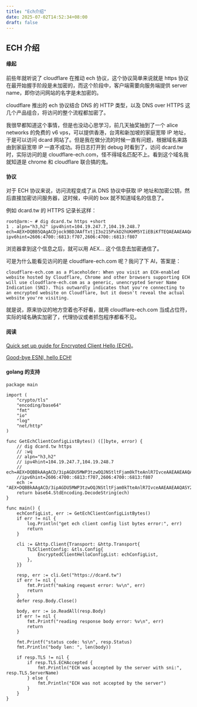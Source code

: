 ```yaml
---
title: "Ech介绍"
date: 2025-07-02T14:52:34+08:00
draft: false
---
```


## ECH 介绍

#### 缘起
前些年就听说了 cloudflare 在推动 ech 协议，这个协议简单来说就是 https 协议在最开始握手阶段是未加密的，而这个阶段中，客户端需要向服务端提供 server name，即你访问网站的名字是未加密的。

cloudflare 推出的 ech 协议结合 DNS 的 HTTP 类型，以及 DNS over HTTPS 这几个产品组合，将访问的整个流程都加密了。

我很早都知道这个事情，但是也没动心思学习，前几天抽奖抽到了一个 alice networks 的免费的 v6 vps，可以提供香港，台湾和新加坡的家庭宽带 IP 地址，于是可以访问 dcard 网站了。但是我在做分流的时候一直有问题，根据域名来路由到家庭宽带 IP 一直不成功。将日志打开到 debug 时看到了，访问 dcard.tw 时，实际访问的是 cloudflare-ech.com，怪不得域名匹配不上。看到这个域名我就知道是 chrome 和 cloudflare 联合搞的鬼。

#### 协议
对于 ECH 协议来说，访问流程变成了从 DNS 协议中获取 IP 地址和加密公钥，然后直接加密访问服务器，这时候，中间的 box 就不知道域名的信息了。

例如 dcard.tw 的 HTTPS 记录长这样：

```console
root@arm:~ # dig dcard.tw https +short
1 . alpn="h3,h2" ipv4hint=104.19.247.7,104.19.248.7 ech=AEX+DQBB5QAgACDjock9BDJAAfTxtjI3o215PxkD2hUKHM5YIiEBiKfTEQAEAAEAAQASY2xvdWRmbGFyZS1lY2guY29tAAA= ipv6hint=2606:4700::6813:f707,2606:4700::6813:f807
```

浏览器拿到这个信息之后，就可以用 AEX... 这个信息去加密通信了。

可是为什么能看见访问的是 cloudflare-ech.com 呢？我问了下 AI，答案是：

`
cloudflare-ech.com as a Placeholder: When you visit an ECH-enabled website hosted by Cloudflare, Chrome and other browsers supporting ECH will use cloudflare-ech.com as a generic, unencrypted Server Name Indication (SNI). This outwardly indicates that you're connecting to an encrypted website on Cloudflare, but it doesn't reveal the actual website you're visiting.  
`

就是说，原来协议的地方空着也不好看，就用 cloudflare-ech.com 当成占位符，实际的域名确实加密了，代理协议或者抓包程序都看不见。

#### 阅读

[Quick set up guide for Encrypted Client Hello (ECH)](https://guardianproject.info/2023/11/10/quick-set-up-guide-for-encrypted-client-hello-ech/)。

[Good-bye ESNI, hello ECH!](https://blog.cloudflare.com/encrypted-client-hello/)

#### golang 的支持

```golang
package main

import (
	"crypto/tls"
	"encoding/base64"
	"fmt"
	"io"
	"log"
	"net/http"
)

func GetEchClientConfigListBytes() ([]byte, error) {
	// dig dcard.tw https
	// :wq
	// alpn="h3,h2"
	// ipv4hint=104.19.247.7,104.19.248.7
	// ech=AEX+DQBBkAAgACD/3ipAGDU5MWP3tzwOQJNStltFjam0kTteAnlR7IvceAAEAAEAAQASY2xvdWRmbGFyZS1lY2guY29tAAA=
	//ipv6hint=2606:4700::6813:f707,2606:4700::6813:f807
	ech := "AEX+DQBBkAAgACD/3ipAGDU5MWP3tzwOQJNStltFjam0kTteAnlR7IvceAAEAAEAAQASY2xvdWRmbGFyZS1lY2guY29tAAA="
	return base64.StdEncoding.DecodeString(ech)
}

func main() {
	echConfigList, err := GetEchClientConfigListBytes()
	if err != nil {
		log.Println("get ech client config list bytes error:", err)
		return
	}

	cli := &http.Client{Transport: &http.Transport{
		TLSClientConfig: &tls.Config{
			EncryptedClientHelloConfigList: echConfigList,
		},
	}}

	resp, err := cli.Get("https://dcard.tw")
	if err != nil {
		fmt.Printf("making request error: %v\n", err)
		return
	}
	defer resp.Body.Close()

	body, err := io.ReadAll(resp.Body)
	if err != nil {
		fmt.Printf("reading response body error: %v\n", err)
		return
	}

	fmt.Printf("status code: %s\n", resp.Status)
	fmt.Println("body len: ", len(body))

	if resp.TLS != nil {
		if resp.TLS.ECHAccepted {
			fmt.Println("ECH was accepted by the server with sni:", resp.TLS.ServerName)
		} else {
			fmt.Println("ECH was not accepted by the server")
		}
	}
}
```
